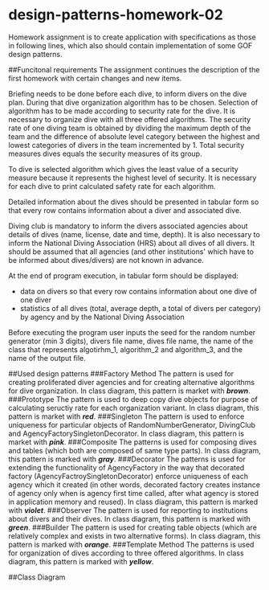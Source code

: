 # design-patterns-homework-02
Homework assignment is to create application with specifications as those in following lines, which also should contain implementation of some GOF design patterns. 

##Funcitonal requirements
The assignment continues the description of the first homework with certain changes and new items. 

Briefing needs to be done before each dive, to inform divers on the dive plan. During that dive organization algorithm has to be chosen. Selection of algorithm has to be made according to security rate for the dive.&nbsp;It is necessary to organize dive with all three offered algorithms.&nbsp;The security rate of one diving team is obtained by dividing the maximum depth of the team and the difference of absolute level category between the highest and lowest categories of divers in the team incremented by 1.&nbsp;Total security measures dives equals the security measures of its group. 

To dive is selected algorithm which gives the least value of a security measure because it represents the highest level of security.&nbsp;It is necessary for each dive to print calculated safety rate for each algorithm. 

Detailed information about the dives should be presented in tabular form so that every row contains information about a diver and associated dive. 

Diving club is mandatory to inform the divers associated agencies about details of dives (name, license, date and time, depth). It is also necessary to inform the National Diving Association (HRS) about all dives of all divers. It should be assumed that all agencies (and other institutions' which have to be informed about dives/divers) are not known in advance.

At the end of program execution, in tabular form should be displayed: 
- data on divers so that every row contains information about one dive of one diver
- statistics of all dives (total, average depth, a total of divers per category) by agency and by the National Diving Association 

Before executing the program user inputs the seed for the random number generator (min 3 digits), divers file name, dives file name, the name of the class that represents algotirhm_1, algorithm_2 and algorithm_3, and the name of the output file. 

##Used design patterns
###Factory Method
The pattern is used for creating proliferated diver agencies and for creating alternative algorithms for dive organization. In class diagram, this pattern is market with ***brown***. 
###Prototype 
The pattern is used to deep copy dive objects for purpose of calculating seructiy rate for each organization variant. In class diagram, this pattern is market with ***red***. 
###Singleton
The pattern is used to enforce uniqueness for particular objects of RandomNumberGenerator, DivingClub and AgencyFactorySingletonDecorator. In class diagram, this pattern is market with ***pink***. 
###Composite
The patterns is used for composing dives and tables (which both are composed of same type parts). In class diagram, this pattern is marked with ***gray***. 
###Decorator
The patterns is used for extending the functionality of AgencyFactory in the way that decorated factory (AgencyFactroySingletonDecorator) enforce uniqueness of each agency which it created (in other words, decorated factory creates instance of agency only when is agency first time called, after what agency is stored in application memory and reused). In class diagram, this pattern is marked with ***violet***. 
###Observer
The pattern is used for reporting to institutions about divers and their dives. In class diagram, this pattern is marked with ***green***. 
###Builder
The pattern is used for creating table objects (which are relatively complex and exists in two alternative forms). In class diagram, this pattern is marked with ***orange***. 
###Template Method
The patterns is used for organization of dives according to three offered algorithms. In class diagram, this pattern is marked with ***yellow***.  

##Class Diagram
